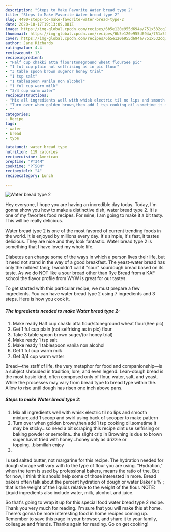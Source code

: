 ```yaml
---
description: "Steps to Make Favorite Water bread type 2"
title: "Steps to Make Favorite Water bread type 2"
slug: 4490-steps-to-make-favorite-water-bread-type-2
date: 2020-10-17T19:13:09.881Z
image: https://img-global.cpcdn.com/recipes/6b5e120e955d694a/751x532cq70/water-bread-type-2-recipe-main-photo.jpg
thumbnail: https://img-global.cpcdn.com/recipes/6b5e120e955d694a/751x532cq70/water-bread-type-2-recipe-main-photo.jpg
cover: https://img-global.cpcdn.com/recipes/6b5e120e955d694a/751x532cq70/water-bread-type-2-recipe-main-photo.jpg
author: Jane Richards
ratingvalue: 4.4
reviewcount: 13
recipeingredient:
- "Half cup chakki atta flourstoneground wheat flourSee pic"
- "1 ful cup plain not selfrising as in pic flour"
- "3 table spoon brown sugeror honey trial"
- "1 tsp salt"
- "1 tablespoon vanila non alcohol"
- "1 ful cup warm milk"
- "3/4 cup warm water"
recipeinstructions:
- "Mix all ingredients well with whisk electric til no lips and smooth mixture.add 1 scoop and swirl using back of scooper to make pattern"
- "Turn over when golden brown,then add 1 tsp cooking oil.sometime it may be sticky...so need a bit scraping.this recipe dint use selfrising or baking powder or semolina...the slight crip in Browning is due to brown suger.havnt tried with honey...honey only as drizzle or topping...bismillah enjoy"
- ""
categories:
- Recipe
tags:
- water
- bread
- type

katakunci: water bread type 
nutrition: 119 calories
recipecuisine: American
preptime: "PT34M"
cooktime: "PT50M"
recipeyield: "4"
recipecategory: Lunch

---
```



![Water bread type 2](https://img-global.cpcdn.com/recipes/6b5e120e955d694a/751x532cq70/water-bread-type-2-recipe-main-photo.jpg)

Hey everyone, I hope you are having an incredible day today. Today, I'm gonna show you how to make a distinctive dish, water bread type 2. It is one of my favorites food recipes. For mine, I am going to make it a bit tasty. This will be really delicious.

Water bread type 2 is one of the most favored of current trending foods in the world. It is enjoyed by millions every day. It's simple, it's fast, it tastes delicious. They are nice and they look fantastic. Water bread type 2 is something that I have loved my whole life.

Diabetes can change some of the ways in which a person lives their life, but it need not stand in the way of a good breakfast. The yeast-water bread has only the mildest tang; I wouldn&#39;t call it &#34;sour&#34; sourdough bread based on its taste. As we do NOT like a sour bread other than Rye Bread from a KAF school the flavor profile from WYW is great for our tastes.


To get started with this particular recipe, we must prepare a few ingredients. You can have water bread type 2 using 7 ingredients and 3 steps. Here is how you cook it.

<!--inarticleads1-->

##### The ingredients needed to make Water bread type 2:

1. Make ready Half cup chakki atta flour/stoneground wheat flour(See pic)
1. Get 1 ful cup plain (not selfrising as in pic) flour
1. Take 3 table spoon brown suger/(or honey trial)
1. Make ready 1 tsp salt
1. Make ready 1 tablespoon vanila non alcohol
1. Get 1 ful cup warm milk
1. Get 3/4 cup warm water


Bread—the staff of life, the very metaphor for food and companionship—is a subject shrouded in tradition, lore, and even legend. Lean-dough bread is the most basic kind, often composed only of flour, water, salt, and yeast. While the processes may vary from bread type to bread type within the. Allow to rise until dough has risen one inch above pans. 

<!--inarticleads2-->

##### Steps to make Water bread type 2:

1. Mix all ingredients well with whisk electric til no lips and smooth mixture.add 1 scoop and swirl using back of scooper to make pattern
1. Turn over when golden brown,then add 1 tsp cooking oil.sometime it may be sticky...so need a bit scraping.this recipe dint use selfrising or baking powder or semolina...the slight crip in Browning is due to brown suger.havnt tried with honey...honey only as drizzle or topping...bismillah enjoy
1. 


I used salted butter, not margarine for this recipe. The hydration needed for dough storage will vary with to the type of flour you are using. &#34;Hydration,&#34; when the term is used by professional bakers, means the ratio of the. But for now, I think this should help some of those interested in more. Bread bakers often talk about the percent hydration of dough or water Baker&#39;s % ; that is the weight of the liquids relative to the weight of the flour. NOTE: Liquid ingredients also include water, milk, alcohol, and juice. 

So that's going to wrap it up for this special food water bread type 2 recipe. Thank you very much for reading. I'm sure that you will make this at home. There's gonna be more interesting food in home recipes coming up. Remember to save this page in your browser, and share it to your family, colleague and friends. Thanks again for reading. Go on get cooking!
